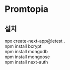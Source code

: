 # Promtopia


## 설치
npx create-next-app@letest .   
npm install bcrypt   
npm install mongodb   
npm install mongoose   
npm install next-auth   
